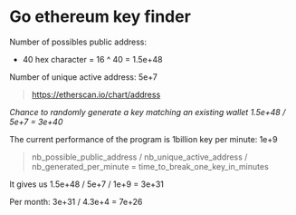 # Go ethereum key finder

Number of possibles public address:
- 40 hex character = 16 ^ 40 = 1.5e+48

Number of unique active address: 5e+7
> https://etherscan.io/chart/address

_Chance to randomly generate a key matching an existing wallet 1.5e+48 / 5e+7 = 3e+40_

The current performance of the program is 1billion key per minute: 1e+9

>  nb_possible_public_address / nb_unique_active_address / nb_generated_per_minute = time_to_break_one_key_in_minutes

It gives us 1.5e+48 / 5e+7 / 1e+9 = 3e+31

Per month: 3e+31 / 4.3e+4 = 7e+26